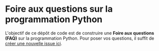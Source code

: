 # Foire aux questions sur la programmation Python

L'objectif de ce dépôt de code est de construire une **Foire aux questions (FAQ)** sur la programmation Python. Pour poser vos questions, il suffit de [créer une nouvelle issue ici](https://github.com/ocmentor/cours-python-oo/issues). 
